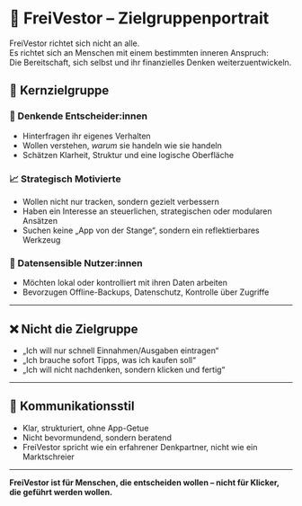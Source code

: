 # 🎯 FreiVestor – Zielgruppenportrait

FreiVestor richtet sich nicht an alle.  
Es richtet sich an Menschen mit einem bestimmten inneren Anspruch:  
Die Bereitschaft, sich selbst und ihr finanzielles Denken weiterzuentwickeln.

## 👥 Kernzielgruppe

### 🧠 Denkende Entscheider:innen
- Hinterfragen ihr eigenes Verhalten
- Wollen verstehen, *warum* sie handeln wie sie handeln
- Schätzen Klarheit, Struktur und eine logische Oberfläche

### 📈 Strategisch Motivierte
- Wollen nicht nur tracken, sondern gezielt verbessern
- Haben ein Interesse an steuerlichen, strategischen oder modularen Ansätzen
- Suchen keine „App von der Stange“, sondern ein reflektierbares Werkzeug

### 🔐 Datensensible Nutzer:innen
- Möchten lokal oder kontrolliert mit ihren Daten arbeiten
- Bevorzugen Offline-Backups, Datenschutz, Kontrolle über Zugriffe

---

## ❌ Nicht die Zielgruppe

- „Ich will nur schnell Einnahmen/Ausgaben eintragen“
- „Ich brauche sofort Tipps, was ich kaufen soll“
- „Ich will nicht nachdenken, sondern klicken und fertig“

---

## 🧭 Kommunikationsstil

- Klar, strukturiert, ohne App-Getue
- Nicht bevormundend, sondern beratend
- FreiVestor spricht wie ein erfahrener Denkpartner, nicht wie ein Marktschreier

---

**FreiVestor ist für Menschen, die entscheiden wollen – nicht für Klicker, die geführt werden wollen.**